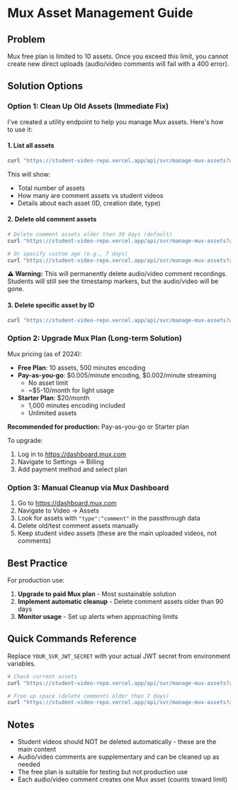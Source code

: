 # Mux Asset Management Guide

## Problem
Mux free plan is limited to 10 assets. Once you exceed this limit, you cannot create new direct uploads (audio/video comments will fail with a 400 error).

## Solution Options

### Option 1: Clean Up Old Assets (Immediate Fix)

I've created a utility endpoint to help you manage Mux assets. Here's how to use it:

#### 1. List all assets
```bash
curl "https://student-video-repo.vercel.app/api/svr/manage-mux-assets?action=list&key=YOUR_SVR_JWT_SECRET"
```

This will show:
- Total number of assets
- How many are comment assets vs student videos
- Details about each asset (ID, creation date, type)

#### 2. Delete old comment assets
```bash
# Delete comment assets older than 30 days (default)
curl "https://student-video-repo.vercel.app/api/svr/manage-mux-assets?action=delete-old-comments&key=YOUR_SVR_JWT_SECRET"

# Or specify custom age (e.g., 7 days)
curl "https://student-video-repo.vercel.app/api/svr/manage-mux-assets?action=delete-old-comments&days=7&key=YOUR_SVR_JWT_SECRET"
```

**⚠️ Warning:** This will permanently delete audio/video comment recordings. Students will still see the timestamp markers, but the audio/video will be gone.

#### 3. Delete specific asset by ID
```bash
curl "https://student-video-repo.vercel.app/api/svr/manage-mux-assets?action=delete-asset&assetId=ASSET_ID_HERE&key=YOUR_SVR_JWT_SECRET"
```

### Option 2: Upgrade Mux Plan (Long-term Solution)

Mux pricing (as of 2024):
- **Free Plan**: 10 assets, 500 minutes encoding
- **Pay-as-you-go**: $0.005/minute encoding, $0.002/minute streaming
  - No asset limit
  - ~$5-10/month for light usage
- **Starter Plan**: $20/month
  - 1,000 minutes encoding included
  - Unlimited assets

**Recommended for production:** Pay-as-you-go or Starter plan

To upgrade:
1. Log in to https://dashboard.mux.com
2. Navigate to Settings → Billing
3. Add payment method and select plan

### Option 3: Manual Cleanup via Mux Dashboard

1. Go to https://dashboard.mux.com
2. Navigate to Video → Assets
3. Look for assets with `"type":"comment"` in the passthrough data
4. Delete old/test comment assets manually
5. Keep student video assets (these are the main uploaded videos, not comments)

## Best Practice

For production use:
1. **Upgrade to paid Mux plan** - Most sustainable solution
2. **Implement automatic cleanup** - Delete comment assets older than 90 days
3. **Monitor usage** - Set up alerts when approaching limits

## Quick Commands Reference

Replace `YOUR_SVR_JWT_SECRET` with your actual JWT secret from environment variables.

```bash
# Check current assets
curl "https://student-video-repo.vercel.app/api/svr/manage-mux-assets?action=list&key=YOUR_SVR_JWT_SECRET" | jq

# Free up space (delete comments older than 7 days)
curl "https://student-video-repo.vercel.app/api/svr/manage-mux-assets?action=delete-old-comments&days=7&key=YOUR_SVR_JWT_SECRET"
```

## Notes

- Student videos should NOT be deleted automatically - these are the main content
- Audio/video comments are supplementary and can be cleaned up as needed
- The free plan is suitable for testing but not production use
- Each audio/video comment creates one Mux asset (counts toward limit)
